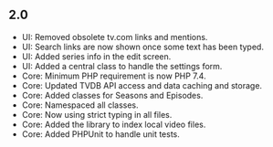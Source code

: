 ## 2.0
- UI: Removed obsolete tv.com links and mentions.
- UI: Search links are now shown once some text has been typed.
- UI: Added series info in the edit screen.
- UI: Added a central class to handle the settings form.
- Core: Minimum PHP requirement is now PHP 7.4.
- Core: Updated TVDB API access and data caching and storage.
- Core: Added classes for Seasons and Episodes.
- Core: Namespaced all classes.
- Core: Now using strict typing in all files.
- Core: Added the library to index local video files.
- Core: Added PHPUnit to handle unit tests.
